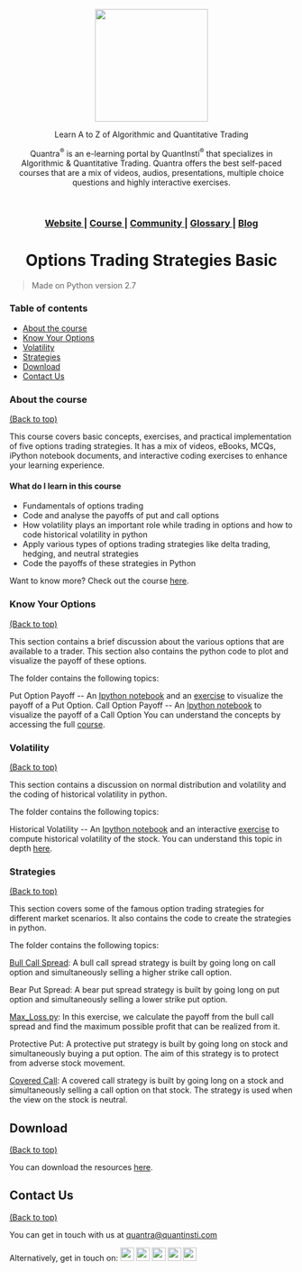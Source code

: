 
<p align="center">
  <img align="center" width="200" src="https://quantra.quantinsti.com/images/img_logo.svg">
</p>
<p align="center">Learn A to Z of Algorithmic and Quantitative Trading</p>
<p align="center">Quantra<sup>&reg;</sup> is an e-learning portal by QuantInsti<sup>&reg;</sup> that specializes in Algorithmic &amp; Quantitative Trading. Quantra offers the best self-paced courses that are a mix of videos, audios, presentations, multiple choice questions and highly interactive exercises.</p>

<br>

<div align="center">
  <h3>
    <a href="https://quantra.quantinsti.com/">
      Website
    </a>
    <span> | </span>
    <a href="https://quantra.quantinsti.com/course/options-trading-strategies-python-basic">
      Course
    </a>
       <span> | </span>
    <a href="https://quantra.quantinsti.com/community">
      Community
    </a>
    <span> | </span>
    <a href="https://quantra.quantinsti.com/glossary">
      Glossary
    </a>
    <span> | </span>
    <a href="https://www.quantinsti.com/blog/">
      Blog
    </a>
  </h3>
</div>
<div align="center">
  <h1>Options Trading Strategies Basic</h1>
</div>

> Made on Python version 2.7

### Table of contents
 -   [About the course](#about-the-course)
 -   [Know Your Options](#know-your-options)
 -   [Volatility](#volatility)
 -   [Strategies](#strategies)
 -   [Download](#download)
 -   [Contact Us](#contact-us)
 
### About the course
[(Back to top)](#table-of-contents)

This course covers basic concepts, exercises, and practical implementation of five options trading strategies. It has a mix of videos, eBooks, MCQs, iPython notebook documents, and interactive coding exercises to enhance your learning experience.

#### What do I learn in this course
-   Fundamentals of options trading
-   Code and analyse the payoffs of put and call options
-   How volatility plays an important role while trading in options and how to code historical volatility in python
-   Apply various types of options trading strategies like delta trading, hedging, and neutral strategies
-   Code the payoffs of these strategies in Python

Want to know more? Check out the course [here](https://quantra.quantinsti.com/course/options-trading-strategies-python-basic).

###  Know Your Options
[(Back to top)](#table-of-contents)

This section contains a brief discussion about the various options that are available to a trader. This section also contains the python code to plot and visualize the payoff of these options.

The folder contains the following topics:

Put Option Payoff -- An [Ipython notebook](https://quantra.quantinsti.com/startCourseDetails?cid=57&section_no=1&unit_no=8) and an [exercise](https://quantra.quantinsti.com/startCourseDetails?cid=57&section_no=1&unit_no=9) to visualize the payoff of a Put Option.
Call Option Payoff -- An [Ipython notebook](https://quantra.quantinsti.com/startCourseDetails?cid=57&section_no=1&unit_no=13) to visualize the payoff of a Call Option
You can understand the concepts by accessing the full [course](https://quantra.quantinsti.com/course/options-trading-strategies-python-basic).

### Volatility
[(Back to top)](#table-of-contents)

This section contains a discussion on normal distribution and volatility and the coding of historical volatility in python.

The folder contains the following topics:

Historical Volatility -- An [Ipython notebook](https://quantra.quantinsti.com/startCourseDetails?cid=57&section_no=3&unit_no=8) and an interactive [exercise](https://quantra.quantinsti.com/startCourseDetails?cid=57&section_no=3&unit_no=9) to compute historical volatility of the stock.
You can understand this topic in depth [here](https://quantra.quantinsti.com/course/options-trading-strategies-python-basic).

###  Strategies
[(Back to top)](#table-of-contents)

This section covers some of the famous option trading strategies for different market scenarios. It also contains the code to create the strategies in python.

The folder contains the following topics:

[Bull Call Spread](https://quantra.quantinsti.com/startCourseDetails?cid=57&section_no=4&unit_no=5): A bull call spread strategy is built by going long on call option and simultaneously selling a higher strike call option.

Bear Put Spread: A bear put spread strategy is built by going long on put option and simultaneously selling a lower strike put option.

[Max_Loss.py](https://quantra.quantinsti.com/startCourseDetails?cid=57&section_no=4&unit_no=8): In this exercise, we calculate the payoff from the bull call spread and find the maximum possible profit that can be realized from it.

Protective Put: A protective put strategy is built by going long on stock and simultaneously buying a put option. The aim of this strategy is to protect from adverse stock movement.

[Covered Call](https://quantra.quantinsti.com/startCourseDetails?cid=57&section_no=4&unit_no=13): A covered call strategy is built by going long on a stock and simultaneously selling a call option on that stock. The strategy is used when the view on the stock is neutral.


## Download
[(Back to top)](#table-of-contents)

You can download the resources [here](https://quantra.quantinsti.com/startCourseDetails?cid=57&section_no=5&unit_no=2).

## Contact Us
[(Back to top)](#table-of-contents)

You can get in touch with us at [quantra@quantinsti.com](mailto:quantra@quantinsti.com)

<span>Alternatively, get in touch on: </span> <a href="https://www.facebook.com/quantinsti"><img width="24" src="https://user-images.githubusercontent.com/16116886/40958262-42153650-68b6-11e8-860e-d79237a89247.png"/></a>	<a href="https://twitter.com/quantinsti/"><img width="24" src="https://user-images.githubusercontent.com/16116886/40958261-41ee1d0e-68b6-11e8-8d65-c07c52758aee.png"/></a>	<a href="https://www.linkedin.com/company/quantinsti"><img width="24" src="https://user-images.githubusercontent.com/16116886/40958260-41c596a4-68b6-11e8-9bef-1420ea381b26.png"/></a>	<a href="https://plus.google.com/110772715968756646442/"><img width="24" src="https://user-images.githubusercontent.com/16116886/40958259-419ddd1c-68b6-11e8-94eb-306ff4f6d104.png"/></a>	<a href="https://www.youtube.com/user/quantinsti"><img width="24" src="https://user-images.githubusercontent.com/16116886/40958257-415647ea-68b6-11e8-892d-8a1425e79e58.png"/></a>
